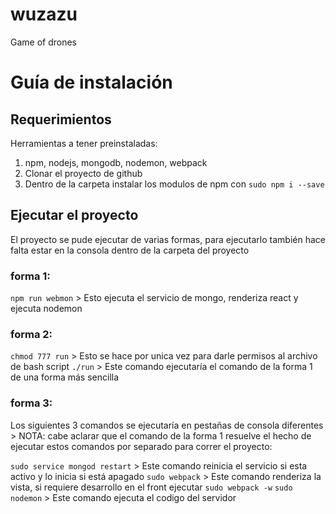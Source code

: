 # wuzazu
Game of drones

# Guía de instalación
## Requerimientos

Herramientas a tener preinstaladas:
1. npm, nodejs, mongodb, nodemon, webpack
2. Clonar el proyecto de github
3. Dentro de la carpeta instalar los modulos de npm con `sudo npm i --save`

## Ejecutar el proyecto

El proyecto se pude ejecutar de varias formas, para ejecutarlo también hace falta estar en la consola dentro de la carpeta del proyecto

### forma 1:

`npm run webmon` > Esto ejecuta el servicio de mongo, renderiza react y ejecuta nodemon

### forma 2:
`chmod 777 run` > Esto se hace por unica vez para darle permisos al archivo de bash script
`./run` > Este comando ejecutaría el comando de la forma 1 de una forma más sencilla

### forma 3:
Los siguientes 3 comandos se ejecutaría en pestañas de consola diferentes > NOTA: cabe aclarar que el comando de la forma 1 resuelve el hecho de ejecutar estos comandos por separado para correr el proyecto:

`sudo service mongod restart` > Este comando reinicia el servicio si esta activo y lo inicia si está apagado
`sudo webpack` > Este comando renderiza la vista, si requiere desarrollo en el front ejecutar `sudo webpack -w`
`sudo nodemon` > Este comando ejecuta el codigo del servidor
